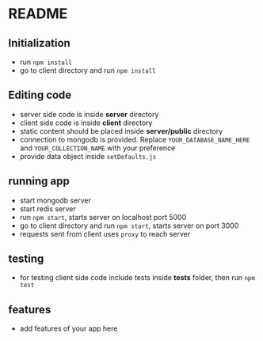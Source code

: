 # README

## Initialization

* run `npm install`
* go to client directory and run `npm install`

## Editing code

* server side code is inside **server** directory
* client side code is inside **client** directory
* static content should be placed inside **server/public** directory
* connection to mongodb is provided. Replace `YOUR_DATABASE_NAME_HERE` and `YOUR_COLLECTION_NAME` with your preference
* provide data object inside `setDefaults.js`

## running app

* start mongodb server
* start redis server
* run `npm start`, starts server on localhost port 5000
* go to client directory and run `npm start`, starts server on port 3000
* requests sent from client uses `proxy` to reach server

## testing

* for testing client side code include tests inside **tests** folder, then run `npm test`

## features

* add features of your app here
